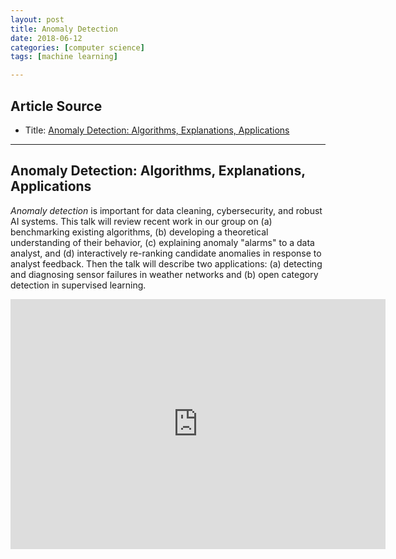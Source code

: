 ```yaml
---
layout: post
title: Anomaly Detection
date: 2018-06-12
categories: [computer science]
tags: [machine learning]

---
```


## Article Source
* Title: [Anomaly Detection: Algorithms, Explanations, Applications](https://www.youtube.com/watch?v=12Xq9OLdQwQ)

---


## Anomaly Detection: Algorithms, Explanations, Applications

*Anomaly detection* is important for data cleaning, cybersecurity, and robust AI systems. This talk will review recent work in our group on (a) benchmarking existing algorithms, (b) developing a theoretical understanding of their behavior, (c) explaining anomaly "alarms" to a data analyst, and (d) interactively re-ranking candidate anomalies in response to analyst feedback. Then the talk will describe two applications: (a) detecting and diagnosing sensor failures in weather networks and (b) open category detection in supervised learning.


<iframe width="600" height="400" src="https://www.youtube.com/embed/12Xq9OLdQwQ" frameborder="0" allow="autoplay; encrypted-media" allowfullscreen></iframe>
